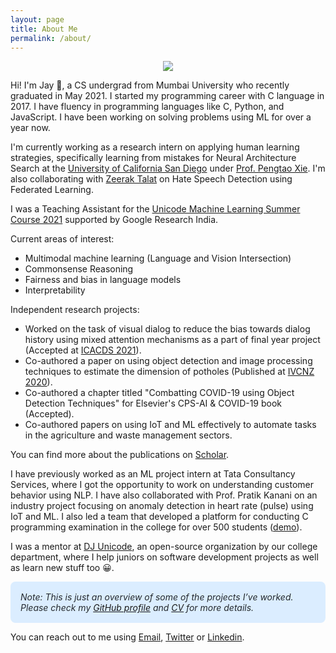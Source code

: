 ```yaml
---
layout: page
title: About Me
permalink: /about/
---
```


<center>
    <figure>
        <img src="{{site.baseurl}}/images/profile.png" class="profile-img"/>
    </figure>
</center>

Hi! I'm Jay 👋, a CS undergrad from Mumbai University who recently graduated in May 2021. I started my programming career with C language in 2017. I have fluency in programming languages like C, Python, and JavaScript. I have been working on solving problems using ML for over a year now.

I'm currently working as a research intern on applying human learning strategies, specifically learning from mistakes for Neural Architecture Search at the [University of California San Diego](https://ucsd.edu/) under [Prof. Pengtao Xie](https://sites.google.com/site/pengtaoxie2008). I'm also collaborating with [Zeerak Talat](https://scholar.google.com/citations?hl=en&user=3M3WdvkAAAAJ&view_op=list_works&sortby=pubdate) on Hate Speech Detection using Federated Learning.

I was a Teaching Assistant for the [Unicode Machine Learning Summer Course 2021](https://djunicode.github.io/umlsc-2021/) supported by Google Research India.

Current areas of interest:
- Multimodal machine learning (Language and Vision Intersection)
- Commonsense Reasoning
- Fairness and bias in language models
- Interpretability

Independent research projects:
- Worked on the task of visual dialog to reduce the bias towards dialog history using mixed attention mechanisms as a part of final year project (Accepted at [ICACDS 2021](https://icacds.com/)).
- Co-authored a paper on using object detection and image processing techniques to estimate the dimension of potholes (Published at [IVCNZ 2020](https://ecs.wgtn.ac.nz/Events/IVCNZ2020/)).
- Co-authored a chapter titled "Combatting COVID-19 using Object Detection Techniques" for Elsevier's CPS-AI & COVID-19 book (Accepted).
- Co-authored papers on using IoT and ML effectively to automate tasks in the agriculture and waste management sectors.

You can find more about the publications on [Scholar](https://scholar.google.com/citations?user=lNn2qGoAAAAJ&hl=en).

I have previously worked as an ML project intern at Tata Consultancy Services, where I got the opportunity to work on understanding customer behavior using NLP. I have also collaborated with Prof. Pratik Kanani on an industry project focusing on anomaly detection in heart rate (pulse) using IoT and ML. I also led a team that developed a platform for conducting C programming examination in the college for over 500 students ([demo](https://www.youtube.com/watch?v=kn7lwJoYfuU)).

I was a mentor at [DJ Unicode](https://github.com/djunicode), an open-source organization by our college department, where I help juniors on software development projects as well as learn new stuff too 😀.

<p style="background: #dbedff; padding: 16px !important; border-radius: 8px; border-color: rgba(4,66,137,0.2); color: #24292e;">
    <em>
        Note: This is just an overview of some of the projects I’ve worked. Please check my <a href="https://github.com/jaygala24">GitHub profile</a> and <a href="https://jaygala24.github.io/blog/cv/">CV</a> for more details.
    </em>
</p>

You can reach out to me using [Email](mailto:jaygala24@gmail.com), [Twitter](https://twitter.com/jaygala24/) or [Linkedin](https://www.linkedin.com/in/jaygala24).
